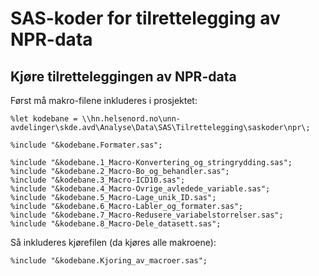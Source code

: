 # SAS-koder for tilrettelegging av NPR-data


## Kjøre tilretteleggingen av NPR-data

Først må makro-filene inkluderes i prosjektet:

```
%let kodebane = \\hn.helsenord.no\unn-avdelinger\skde.avd\Analyse\Data\SAS\Tilrettelegging\saskoder\npr\;

%include "&kodebane.Formater.sas";

%include "&kodebane.1_Macro-Konvertering_og_stringrydding.sas";
%include "&kodebane.2_Macro-Bo_og_behandler.sas";
%include "&kodebane.3_Macro-ICD10.sas";
%include "&kodebane.4_Macro-Ovrige_avledede_variable.sas";
%include "&kodebane.5_Macro-Lage_unik_ID.sas";
%include "&kodebane.6_Macro-Labler_og_formater.sas";
%include "&kodebane.7_Macro-Redusere_variabelstorrelser.sas";
%include "&kodebane.8_Macro-Dele_datasett.sas";
```

Så inkluderes kjørefilen (da kjøres alle makroene):

```
%include "&kodebane.Kjoring_av_macroer.sas";
```

